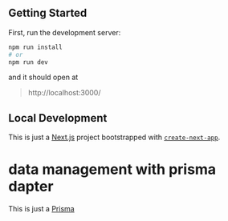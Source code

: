 ## Getting Started

First, run the development server:

```bash
npm run install
# or
npm run dev
```
and it should open at

> http://localhost:3000/
## Local Development

This is just a [Next.js](https://nextjs.org/) project bootstrapped with [`create-next-app`](https://github.com/vercel/next.js/tree/canary/packages/create-next-app).

# data management with prisma dapter
This is just a [Prisma](https://www.prisma.io/)

